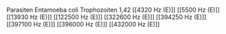 Parasiten Entamoeba coli Trophozoiten 1,42
[[4320 Hz (E)]]
[[5500 Hz (E)]]
[[13930 Hz (E)]]
[[122500 Hz (E)]]
[[322600 Hz (E)]]
[[394250 Hz (E)]]
[[397100 Hz (E)]]
[[396000 Hz (E)]]
[[432000 Hz (E)]]